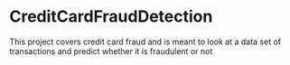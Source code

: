 # CreditCardFraudDetection
This project covers credit card fraud and is meant to look at a data set of transactions and predict whether it is fraudulent or not
